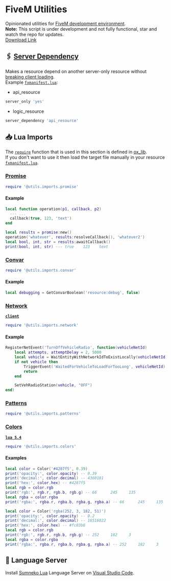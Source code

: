 # FiveM Utilities

Opinionated utilities for [FiveM development environment](https://docs.fivem.net/docs/).  
**Note:** This script is under development and not fully functional, star and watch the repo for updates.  
[Download Link](https://github.com/imperfect-fivem/utils/releases/latest/download/utils.zip)

## 🖇️ [Server Dependency](./src/server_dependency.lua)

Makes a resource depend on another server-only resource without [breaking client loading](https://forum.cfx.re/t/resource-manifest-server-only-dependencies-break-loading-client-side/4762860).  
Example [`fxmanifest.lua`](https://docs.fivem.net/docs/scripting-reference/resource-manifest/resource-manifest/):

- api_resource

```lua
server_only 'yes'
```

- logic_resource

```lua
server_dependency 'api_resource'
```

## 📥 Lua Imports

The [`require`](https://overextended.dev/ox_lib/Modules/Require/Shared) function that is used in this section is defined in [ox_lib](https://overextended.dev/ox_lib).  
If you don't want to use it then load the target file manually in your resource [`fxmanifest.lua`](https://docs.fivem.net/docs/scripting-reference/resource-manifest/resource-manifest/).

### [Promise](./imports/promise.lua)

```lua
require '@utils.imports.promise'
```

#### Example

```lua
local function operation(p1, callback, p2)
  --- ...
  callback(true, 123, 'text')
end

local results = promise:new()
operation('whatever', results:resolveCallback(), 'whatever2')
local bool, int, str = results:awaitCallback()
print(bool, int, str) --- true    123    text
```

### [Convar](./imports/convar.lua)

```lua
require '@utils.imports.convar'
```

#### Example

```lua
local debugging = GetConvarBoolean('resource:debug', false)
```

### [Network](./imports/network.lua)

[**`client`**](https://docs.fivem.net/docs/scripting-reference/client-functions/)

```lua
require '@utils.imports.network'
```

#### Example

```lua
RegisterNetEvent('TurnOffVehicleRadio', function(vehicleNetId)
    local attempts, attemptDelay = 2, 5000
    local vehicle = WaitEntityWithNetworkIdToExistLocally(vehicleNetId, attempts, attemptDelay)
    if not vehicle then
        TriggerEvent('WaitedForVehicleToLoadForTooLong', vehicleNetId)
        return
    end

    SetVehRadioStation(vehicle, "OFF")
end)
```

### [Patterns](./imports/patterns.lua)

<!-- TODO: document -->

```lua
require '@utils.imports.patterns'
```

### [Colors](./imports/colors.lua)

[**`lua 5.4`**](https://docs.fivem.net/docs/scripting-reference/resource-manifest/resource-manifest/#lua54)

<!-- TODO: document -->

```lua
require '@utils.imports.colors'
```

#### Examples

```lua
local color = Color('#4287f5', 0.39)
print('opacity:', color.opacity) -- 0.39
print('decimal:', color.decimal) -- 4360181
print('hex:', color.hex) -- #4287f5
local rgb = color.rgb
print('rgb:', rgb.r, rgb.b, rgb.g) -- 66      245     135
local rgba = color.rgba
print('rgba:', rgba.r, rgba.b, rgba.g, rgba.a) -- 66      245     135     100
```

```lua
local color = Color('rgba(252, 3, 182, 51)')
print('opacity:', color.opacity) -- 0.2
print('decimal:', color.decimal) -- 16516022
print('hex:', color.hex) -- #fc03b6
local rgb = color.rgb
print('rgb:', rgb.r, rgb.b, rgb.g) -- 252     182     3
local rgba = color.rgba
print('rgba:', rgba.r, rgba.b, rgba.g, rgba.a) -- 252     182     3       51
```

## 🤖 Language Server

Install [Sumneko Lua](https://marketplace.visualstudio.com/items?itemName=sumneko.lua) Language Server on [Visual Studio Code](https://code.visualstudio.com/).
